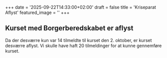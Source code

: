 +++
date = '2025-09-22T14:33:00+02:00'
draft = false
title = 'Kriseparat Aflyst'
featured_image = ''
+++

## Kurset med Borgerberedskabet er aflyst

Da der desværre kun var 14 tilmeldte til kurset den 2. oktober, er kurset desværre aflyst. Vi skulle have haft 20 tilmeldinger for at kunne gennemføre kurset.
